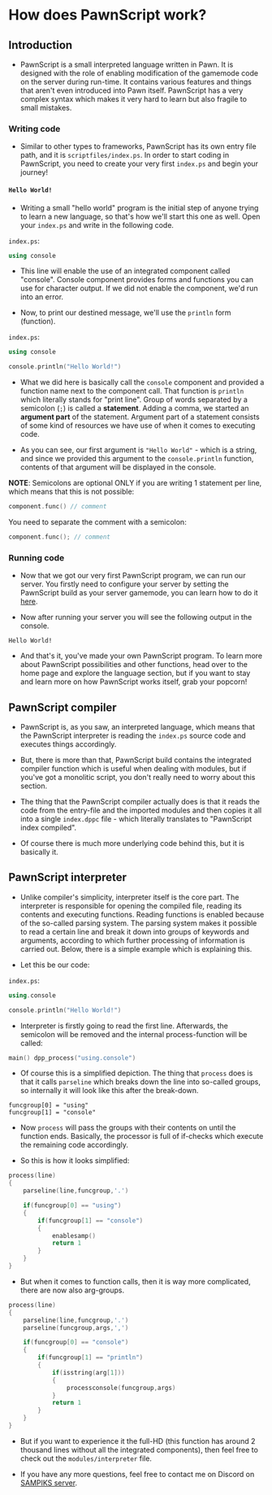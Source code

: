 # How does PawnScript work?

## Introduction

- PawnScript is a small interpreted language written in Pawn. It is designed with the role of enabling modification of the gamemode code on the server during run-time. It contains various features and things that aren't even introduced into Pawn itself. PawnScript has a very complex syntax which makes it very hard to learn but also fragile to small mistakes.

### Writing code

- Similar to other types to frameworks, PawnScript has its own entry file path, and it is `scriptfiles/index.ps`. In order to start coding in PawnScript, you need to create your very first `index.ps` and begin your journey!

#### `Hello World!`

- Writing a small "hello world" program is the initial step of anyone trying to learn a new language, so that's how we'll start this one as well. Open your `index.ps` and write in the following code.

`index.ps`:
```cpp
using console
```

- This line will enable the use of an integrated component called "console". Console component provides forms and functions you can use for character output. If we did not enable the component, we'd run into an error.

- Now, to print our destined message, we'll use the `println` form (function).

`index.ps`:
```cpp
using console

console.println("Hello World!")
```

- What we did here is basically call the `console` component and provided a function name next to the component call. That function is `println` which literally stands for "print line". Group of words separated by a semicolon (`;`) is called a **statement**. Adding a comma, we started an **argument part** of the statement. Argument part of a statement consists of some kind of resources we have use of when it comes to executing code.

- As you can see, our first argument is `"Hello World"` - which is a string, and since we provided this argument to the `console.println` function, contents of that argument will be displayed in the console.

**NOTE**: Semicolons are optional ONLY if you are writing 1 statement per line, which means that this is not possible:

```cpp
component.func() // comment
```

You need to separate the comment with a semicolon:

```cpp
component.func(); // comment
```

### Running code 

- Now that we got our very first PawnScript program, we can run our server. You firstly need to configure your server by setting the PawnScript build as your server gamemode, you can learn how to do it [here](https://google.com). 

- Now after running your server you will see the following output in the console.

```
Hello World!
```

- And that's it, you've made your own PawnScript program. To learn more about PawnScript possibilities and other functions, head over to the home page and explore the language section, but if you want to stay and learn more on how PawnScript works itself, grab your popcorn! 

## PawnScript compiler

- PawnScript is, as you saw, an interpreted language, which means that the PawnScript interpreter is reading the `index.ps` source code and executes things accordingly.

- But, there is more than that, PawnScript build contains the integrated compiler function which is useful when dealing with modules, but if you've got a monolitic script, you don't really need to worry about this section.

- The thing that the PawnScript compiler actually does is that it reads the code from the entry-file and the imported modules and then copies it all into a single `index.dppc` file - which literally translates to "PawnScript index compiled".

- Of course there is much more underlying code behind this, but it is basically it.

## PawnScript interpreter

- Unlike compiler's simplicity, interpreter itself is the core part. The interpreter is responsible for opening the compiled file, reading its contents and executing functions. Reading functions is enabled because of the so-called parsing system. The parsing system makes it possible to read a certain line and break it down into groups of keywords and arguments, according to which further processing of information is carried out. Below, there is a simple example which is explaining this.

- Let this be our code:

`index.ps`:
```cpp
using.console

console.println("Hello World!")
```

- Interpreter is firstly going to read the first line. Afterwards, the semicolon will be removed and the internal process-function will be called:

```cpp
main() dpp_process("using.console")
```

- Of course this is a simplified depiction. The thing that `process` does is that it calls `parseline` which breaks down the line into so-called groups, so internally it will look like this after the break-down.

```
funcgroup[0] = "using"
funcgroup[1] = "console"
```

- Now `process` will pass the groups with their contents on until the function ends. Basically, the processor is full of if-checks which execute the remaining code accordingly.

- So this is how it looks simplified:

```cpp
process(line)
{
	parseline(line,funcgroup,'.')

	if(funcgroup[0] == "using")
	{
		if(funcgroup[1] == "console")
		{
			enablesamp()
			return 1
		}
	}
}
```

- But when it comes to function calls, then it is way more complicated, there are now also arg-groups.

```cpp
process(line)
{
	parseline(line,funcgroup,'.')
	parseline(funcgroup,args,',')

	if(funcgroup[0] == "console")
	{
		if(funcgroup[1] == "println")
		{
			if(isstring(arg[1]))
			{
				processconsole(funcgroup,args)
			}
			return 1
		}
	}
}
```

- But if you want to experience it the full-HD (this function has around 2 thousand lines without all the integrated components), then feel free to check out the `modules/interpreter` file.

- If you have any more questions, feel free to contact me on Discord on [SAMPIKS server](https://discord.gg/2KyPR4BQ5a). 